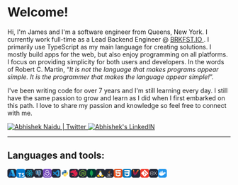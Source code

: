 # Welcome!

Hi, I'm James and I'm a software engineer from Queens, New York. I currently work full-time as a Lead Backend Engineer @ [BRKFST.IO ](https://www.brkfst.io/). I primarily use TypeScript as my main language for creating solutions. I mostly build apps for the web, but also enjoy programming on all platforms. I focus on providing simplicity for both users and developers. In the words of Robert C. Martin, “*It is not the language that makes programs appear simple. It is the programmer that makes the language appear simple!*”.

I've been writing code for over 7 years and I'm still learning every day. I still have the same passion to grow and learn as I did when I first embarked on this path. I love to share my passion and knowledge so feel free to connect with me.

<a href="mailto:jmccarthyns92@gmail.com">
  <img  alt="Abhishek Naidu | Twitter" width="22px" src="https://raw.githubusercontent.com/gauravghongde/social-icons/master/SVG/Color/Gmail.svg" />
</a><a href="https://www.linkedin.com/in/james-mccarthy-9ab411142/">
  <img alt="Abhishek's LinkedIN" width="22px" src="https://raw.githubusercontent.com/gauravghongde/social-icons/master/SVG/Color/LinkedIN.svg" /></a>
 
 ----
  
 ## Languages and tools:
 <code><img height="20" src="https://raw.githubusercontent.com/tandpfun/skill-icons/main/icons/Azure-Dark.svg"></code><code><img height="20" src="https://raw.githubusercontent.com/tandpfun/skill-icons/main/icons/TypeScript.svg"></code><code><img height="20" src="https://raw.githubusercontent.com/tandpfun/skill-icons/main/icons/React-Dark.svg"></code><code><img height="20" src="https://raw.githubusercontent.com/tandpfun/skill-icons/main/icons/PostgreSQL-Dark.svg"></code><code><img height="20" src="https://raw.githubusercontent.com/tandpfun/skill-icons/main/icons/Redux.svg"></code><code><img height="20" src="https://raw.githubusercontent.com/tandpfun/skill-icons/main/icons/VSCode-Dark.svg"></code><code><img height="20" src="https://raw.githubusercontent.com/github/explore/80688e429a7d4ef2fca1e82350fe8e3517d3494d/topics/python/python.png"></code><code><img height="20" src="https://raw.githubusercontent.com/tandpfun/skill-icons/main/icons/NestJS-Dark.svg"></code><code><img height="20" src="https://raw.githubusercontent.com/tandpfun/skill-icons/main/icons/NodeJS-Dark.svg"></code><code><img height="20" src="https://raw.githubusercontent.com/tandpfun/skill-icons/main/icons/MongoDB.svg"></code><code><img height="20" src="https://raw.githubusercontent.com/tandpfun/skill-icons/main/icons/Linux-Dark.svg"></code><code><img height="20" src="https://raw.githubusercontent.com/tandpfun/skill-icons/main/icons/Java-Dark.svg"></code><code><img height="20" src="https://raw.githubusercontent.com/tandpfun/skill-icons/main/icons/HTML.svg"></code><code><img height="20" src="https://raw.githubusercontent.com/tandpfun/skill-icons/main/icons/CSS.svg"></code><code><img height="20" src="https://raw.githubusercontent.com/tandpfun/skill-icons/main/icons/Maven-Dark.svg"></code><code><img height="20" src="https://raw.githubusercontent.com/tandpfun/skill-icons/main/icons/Git.svg"></code><code><img height="20" src="https://raw.githubusercontent.com/tandpfun/skill-icons/main/icons/ExpressJS-Dark.svg"></code><code><img height="20" src="https://raw.githubusercontent.com/tandpfun/skill-icons/main/icons/Docker.svg"></code>
  



<!--
**jmccarthy92/jmccarthy92** is a ✨ _special_ ✨ repository because its `README.md` (this file) appears on your GitHub profile.

Here are some ideas to get you started:

- 🔭 I’m currently working on ...
- 🌱 I’m currently learning ...
- 👯 I’m looking to collaborate on ...
- 🤔 I’m looking for help with ...
- 💬 Ask me about ...
- 📫 How to reach me: ...
- 😄 Pronouns: ...
- ⚡ Fun fact: ...
-->
